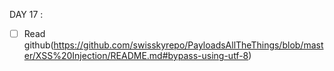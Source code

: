 DAY 17 : 
* [ ] Read github(https://github.com/swisskyrepo/PayloadsAllTheThings/blob/master/XSS%20Injection/README.md#bypass-using-utf-8)
